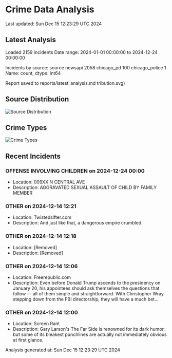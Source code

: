 # Crime Data Analysis
Last updated: Sun Dec 15 12:23:29 UTC 2024

## Latest Analysis

Loaded 2159 incidents
Date range: 2024-01-01 00:00:00 to 2024-12-24 00:00:00

Incidents by source:
source
newsapi           2058
chicago_pd         100
chicago_police       1
Name: count, dtype: int64

Report saved to reports/latest_analysis.md
tribution.svg)

## Source Distribution
![Source Distribution](images/source_distribution.svg)

## Crime Types
![Crime Types](images/crime_types.svg)

## Recent Incidents

### OFFENSE INVOLVING CHILDREN on 2024-12-24 00:00
- Location: 009XX N CENTRAL AVE
- Description: AGGRAVATED SEXUAL ASSAULT OF CHILD BY FAMILY MEMBER


### OTHER on 2024-12-14 12:21
- Location: Twistedsifter.com
- Description: And just like that, a dangerous empire crumbled.


### OTHER on 2024-12-14 12:18
- Location: [Removed]
- Description: [Removed]


### OTHER on 2024-12-14 12:06
- Location: Freerepublic.com
- Description: Even before Donald Trump ascends to the presidency on January 20, his appointees should ask themselves the questions that follow — all of them simple and straightforward. With Christopher Wray stepping down from the FBI directorship, they will have a much bet…


### OTHER on 2024-12-14 12:00
- Location: Screen Rant
- Description: Gary Larson's The Far Side is renowned for its dark humor, but some of its bleakest punchlines are actually not immediately obvious at first glance.

Analysis generated at: Sun Dec 15 12:23:29 UTC 2024
